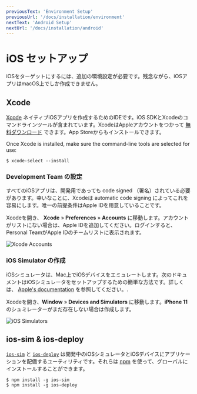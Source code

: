 ```yaml
---
previousText: 'Environment Setup'
previousUrl: '/docs/installation/environment'
nextText: 'Android Setup'
nextUrl: '/docs/installation/android'
---
```


# iOS セットアップ

iOSをターゲットにするには、追加の環境設定が必要です。残念ながら、iOSアプリはmacOS上でしか作成できません。

## Xcode

[Xcode](https://developer.apple.com/xcode/) ネイティブiOSアプリを作成するためのIDEです。iOS SDKとXcodeのコマンドラインツールが含まれています。XcodeはAppleアカウントをつかって [無料ダウンロード](https://developer.apple.com/download/) できます。App Storeからもインストールできます。

Once Xcode is installed, make sure the command-line tools are selected for use:

```shell
$ xcode-select --install
```

### Development Team の設定

すべてのiOSアプリは、開発用であっても code signed （署名）されている必要があります。幸いなことに、Xcodeは automatic code signing によってこれを容易にします。唯一の前提条件はApple IDを用意していることです。

Xcodeを開き、 **Xcode** &raquo; **Preferences** &raquo; **Accounts** に移動します。アカウントがリストにない場合は、Apple IDを追加してください。ログインすると、Personal TeamがApple IDのチームリストに表示されます。

![Xcode Accounts](/docs/assets/img/installation/ios-xcode-accounts.png)

### iOS Simulator の作成

iOSシミュレータは、Mac上でiOSデバイスをエミュレートします。次のドキュメントはiOSシミュレータをセットアップするための簡単な方法です。詳しくは、 [Apple's documentation](https://developer.apple.com/library/content/documentation/IDEs/Conceptual/simulator_help_topics/Chapter/Chapter.html) を参照してください。.

Xcodeを開き、**Window** &raquo; **Devices and Simulators** に移動します。**iPhone 11** のシュミレーターがまだ存在しない場合は作成します。

![iOS Simulators](/docs/assets/img/installation/ios-xcode-simulators-setup.png)

## ios-sim & ios-deploy

[`ios-sim`](https://github.com/phonegap/ios-sim) と [`ios-deploy`](https://github.com/phonegap/ios-deploy) は開発中のiOSシミュレータとiOSデバイスにアプリケーションを配備するユーティリティです。それらは [npm](/docs/faq/glossary#npm) を使って、グローバルにインストールすることができます。

```shell
$ npm install -g ios-sim
$ npm install -g ios-deploy
```
